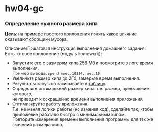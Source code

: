 # hw04-gc

### Определение нужного размера хипа

**Цель**: на примере простого приложения понять какое влияние оказывают сборщики мусора.

Описание/Пошаговая инструкция выполнения домашнего задания: \
Есть готовое приложение (модуль homework):
* Запустите его с размером хипа 256 Мб и посмотрите в логе время выполнения. \
Пример вывода: ```spend msec:18284, sec:18```
* Увеличьте размер хипа до 2Гб, замерьте время выполнения.
* Результаты запусков записывайте в [таблицу](results.md).
* Определите оптимальный размер хипа, т.е. размер, превышение которого, \
не приводит к сокращению времени выполнения приложения.
* Оптимизируйте работу приложения. \
Т.е. не меняя логики работы (но изменяя код), сделайте так, чтобы приложение работало быстро с минимальным хипом.\
Повторите измерения времени выполнения программы для тех же значений размера хипа.